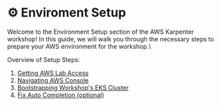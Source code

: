 # ⚙️ Enviroment Setup

Welcome to the Environment Setup section of the AWS Karpenter workshop! In this guide, we will walk you through the necessary steps to prepare your AWS environment for the workshop.\


Overview of Setup Steps:

1. [Getting AWS Lab Access](getting-aws-lab-access.md)
2. [Navigating AWS Console](navigating-aws-console.md)
3. [Bootstrapping Workshop's EKS Cluster](bootstrapping-workshops-eks-cluster.md)
4. [Fix Auto Completion (optional)](fix-auto-completion-optional.md)
